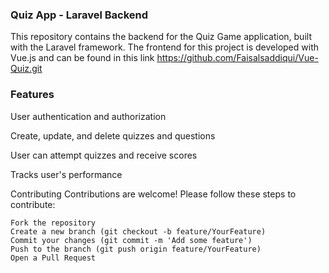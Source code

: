 ### Quiz App - Laravel Backend
This repository contains the backend for the Quiz Game application, built with the Laravel framework. The frontend for this project is developed with Vue.js and can be found in this link https://github.com/Faisalsaddiqui/Vue-Quiz.git
### Features
User authentication and authorization

Create, update, and delete quizzes and questions

User can attempt quizzes and receive scores

Tracks user's performance

Contributing
Contributions are welcome! Please follow these steps to contribute:
```
Fork the repository
Create a new branch (git checkout -b feature/YourFeature)
Commit your changes (git commit -m 'Add some feature')
Push to the branch (git push origin feature/YourFeature)
Open a Pull Request
```
